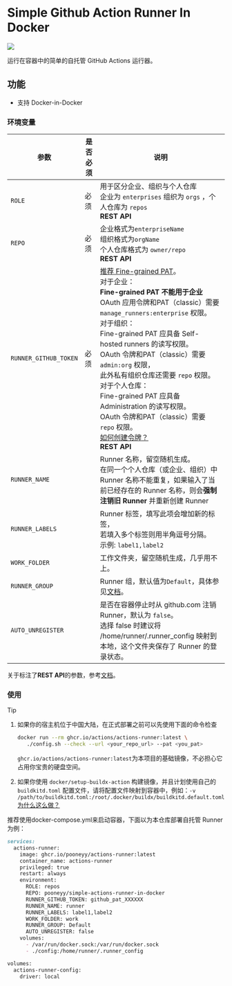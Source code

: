 # Simple Github Action Runner In Docker

![](http://fastly.jsdelivr.net/gh/actions/runner@main/docs/res/github-graph.png)

运行在容器中的简单的自托管 GitHub Actions 运行器。

## 功能

- 支持 Docker-in-Docker

### 环境变量
| 参数 | 是否必须 | 说明 |
| --- | --- | --- |
| `ROLE` | 必须 | 用于区分企业、组织与个人仓库<br/>企业为 `enterprises` 组织为 `orgs` ，个人仓库为 `repos`<br/>**REST API** |
| `REPO` | 必须 | 企业格式为`enterpriseName`<br/>组织格式为`orgName`<br/>个人仓库格式为 `owner/repo`<br/>**REST API** |
| `RUNNER_GITHUB_TOKEN` | 必须 | [推荐 Fine-grained PAT](https://github.com/settings/personal-access-tokens/new)。<br />对于企业：<br />**Fine-grained PAT 不能用于企业**<br />OAuth 应用令牌和PAT（classic）需要 `manage_runners:enterprise` 权限。<br />对于组织：<br/>Fine-grained PAT 应具备 Self-hosted runners 的读写权限。<br />OAuth 令牌和PAT（classic）需要 `admin:org` 权限，<br />此外私有组织仓库还需要 `repo` 权限。<br />对于个人仓库：<br/>Fine-grained PAT 应具备 Administration 的读写权限。<br />OAuth 令牌和PAT（classic）需要 `repo` 权限。<br />[如何创建令牌？](https://docs.github.com/en/authentication/keeping-your-account-and-data-secure/managing-your-personal-access-tokens)<br />**REST API** |
| `RUNNER_NAME` | | Runner 名称，留空随机生成。<br />在同一个个人仓库（或企业、组织）中 Runner 名称不能重复，如果输入了当前已经存在的 Runner 名称，则会**强制注销旧 Runner** 并重新创建 Runner |
| `RUNNER_LABELS` | | Runner 标签，填写此项会增加新的标签，<br>若填入多个标签则用半角逗号分隔。<br>示例: `label1,label2` |
| `WORK_FOLDER` | | 工作文件夹，留空随机生成，几乎用不上。 |
| `RUNNER_GROUP` | | Runner 组，默认值为`Default`，具体参见[文档](https://docs.github.com/en/actions/how-tos/manage-runners/self-hosted-runners/manage-access)。 |
| `AUTO_UNREGISTER` | | 是否在容器停止时从 github.com 注销 Runner，默认为 `false`。<br />选择 false 时建议将 /home/runner/.runner_config 映射到本地，这个文件夹保存了 Runner 的登录状态。 |

关于标注了**REST API**的参数，参考[文档](https://docs.github.com/en/enterprise-cloud@latest/rest/actions/self-hosted-runners?apiVersion=2022-11-28)。

### 使用

> [!TIP]
>
> 1. 如果你的宿主机位于中国大陆，在正式部署之前可以先使用下面的命令检查
>
>    ```bash
>    docker run --rm ghcr.io/actions/actions-runner:latest \
>       ./config.sh --check --url <your_repo_url> --pat <you_pat>
>    ```
>
>     `ghcr.io/actions/actions-runner:latest`为本项目的基础镜像，不必担心它占用你宝贵的硬盘空间。
>       
>       
>
>
> 2. 如果你使用 `docker/setup-buildx-action` 构建镜像，并且计划使用自己的 `buildkitd.toml` 配置文件，请将配置文件映射到容器中，例如：`-v /path/to/buildkitd.toml:/root/.docker/buildx/buildkitd.default.toml` [为什么这么做？](https://docs.docker.com/reference/cli/docker/buildx/create/#buildkitd-config)
>
> 

推荐使用docker-compose.yml来启动容器，下面以为本仓库部署自托管 Runner 为例：

```markdown
services:
  actions-runner:
    image: ghcr.io/pooneyy/actions-runner:latest
    container_name: actions-runner
    privileged: true
    restart: always
    environment:
      ROLE: repos
      REPO: pooneyy/simple-actions-runner-in-docker
      RUNNER_GITHUB_TOKEN: github_pat_XXXXXX
      RUNNER_NAME: runner
      RUNNER_LABELS: label1,label2
      WORK_FOLDER: work
      RUNNER_GROUP: Default
      AUTO_UNREGISTER: false
    volumes:
      - /var/run/docker.sock:/var/run/docker.sock
      - ./config:/home/runner/.runner_config

volumes:
  actions-runner-config:
    driver: local
```
